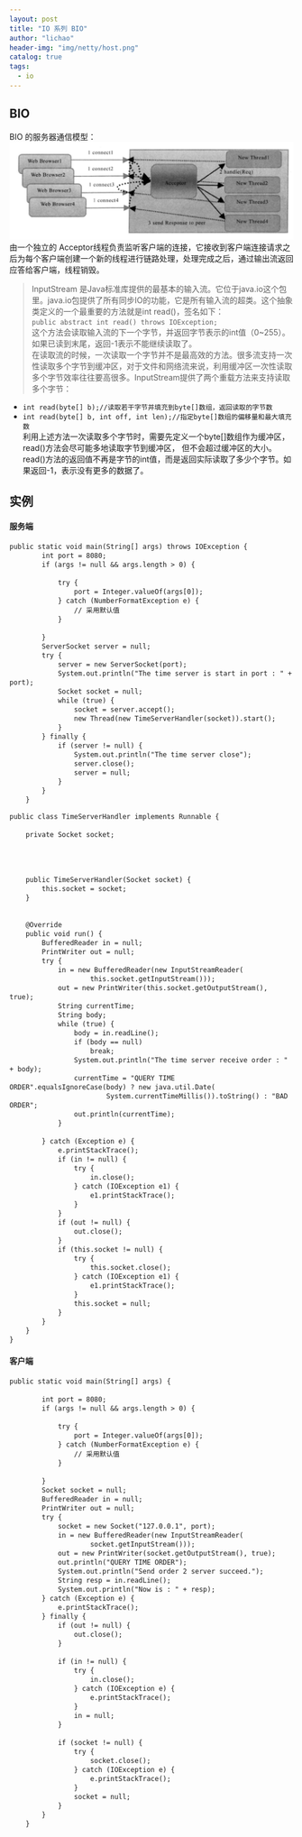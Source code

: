 ```yaml
---
layout: post
title: "IO 系列 BIO"
author: "lichao"
header-img: "img/netty/host.png"
catalog: true
tags:
  - io
---
```


## BIO
BIO 的服务器通信模型：
![netty](/img/netty/netty7.png)
由一个独立的 Acceptor线程负责监听客户端的连接，它接收到客户端连接请求之后为每个客户端创建一个新的线程进行链路处理，处理完成之后，通过输出流返回应答给客户端，线程销毁。


> InputStream 是Java标准库提供的最基本的输入流。它位于java.io这个包里。java.io包提供了所有同步IO的功能，它是所有输入流的超类。这个抽象类定义的一个最重要的方法就是int read()，签名如下：   
```public abstract int read() throws IOException;```        
这个方法会读取输入流的下一个字节，并返回字节表示的int值（0~255）。如果已读到末尾，返回-1表示不能继续读取了。   
在读取流的时候，一次读取一个字节并不是最高效的方法。很多流支持一次性读取多个字节到缓冲区，对于文件和网络流来说，利用缓冲区一次性读取多个字节效率往往要高很多。InputStream提供了两个重载方法来支持读取多个字节：
* ```int read(byte[] b);//读取若干字节并填充到byte[]数组，返回读取的字节数```
* ```int read(byte[] b, int off, int len);//指定byte[]数组的偏移量和最大填充数```    
利用上述方法一次读取多个字节时，需要先定义一个byte[]数组作为缓冲区，read()方法会尽可能多地读取字节到缓冲区， 但不会超过缓冲区的大小。read()方法的返回值不再是字节的int值，而是返回实际读取了多少个字节。如果返回-1，表示没有更多的数据了。

## 实例
#### 服务端

```
public static void main(String[] args) throws IOException {
        int port = 8080;
        if (args != null && args.length > 0) {

            try {
                port = Integer.valueOf(args[0]);
            } catch (NumberFormatException e) {
                // 采用默认值
            }

        }
        ServerSocket server = null;
        try {
            server = new ServerSocket(port);
            System.out.println("The time server is start in port : " + port);
            Socket socket = null;
            while (true) {
                socket = server.accept();
                new Thread(new TimeServerHandler(socket)).start();
            }
        } finally {
            if (server != null) {
                System.out.println("The time server close");
                server.close();
                server = null;
            }
        }
    }
```

```
public class TimeServerHandler implements Runnable {

    private Socket socket;




    public TimeServerHandler(Socket socket) {
        this.socket = socket;
    }


    @Override
    public void run() {
        BufferedReader in = null;
        PrintWriter out = null;
        try {
            in = new BufferedReader(new InputStreamReader(
                    this.socket.getInputStream()));
            out = new PrintWriter(this.socket.getOutputStream(), true);
            String currentTime;
            String body;
            while (true) {
                body = in.readLine();
                if (body == null)
                    break;
                System.out.println("The time server receive order : " + body);
                currentTime = "QUERY TIME ORDER".equalsIgnoreCase(body) ? new java.util.Date(
                        System.currentTimeMillis()).toString() : "BAD ORDER";
                out.println(currentTime);
            }

        } catch (Exception e) {
            e.printStackTrace();
            if (in != null) {
                try {
                    in.close();
                } catch (IOException e1) {
                    e1.printStackTrace();
                }
            }
            if (out != null) {
                out.close();
            }
            if (this.socket != null) {
                try {
                    this.socket.close();
                } catch (IOException e1) {
                    e1.printStackTrace();
                }
                this.socket = null;
            }
        }
    }
}
```

#### 客户端

```
public static void main(String[] args) {

        int port = 8080;
        if (args != null && args.length > 0) {

            try {
                port = Integer.valueOf(args[0]);
            } catch (NumberFormatException e) {
                // 采用默认值
            }

        }
        Socket socket = null;
        BufferedReader in = null;
        PrintWriter out = null;
        try {
            socket = new Socket("127.0.0.1", port);
            in = new BufferedReader(new InputStreamReader(
                    socket.getInputStream()));
            out = new PrintWriter(socket.getOutputStream(), true);
            out.println("QUERY TIME ORDER");
            System.out.println("Send order 2 server succeed.");
            String resp = in.readLine();
            System.out.println("Now is : " + resp);
        } catch (Exception e) {
            e.printStackTrace();
        } finally {
            if (out != null) {
                out.close();
            }

            if (in != null) {
                try {
                    in.close();
                } catch (IOException e) {
                    e.printStackTrace();
                }
                in = null;
            }

            if (socket != null) {
                try {
                    socket.close();
                } catch (IOException e) {
                    e.printStackTrace();
                }
                socket = null;
            }
        }
    }
```